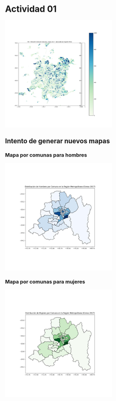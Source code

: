 # Actividad 01
<img src="PoblacionRM_C2017_Perez.jpg" alt="Nuevo Color" width="350">

## Intento de generar nuevos mapas

### Mapa por comunas para hombres
<img src="PoblacionRM_Hombres_C2017_Perez.jpg" alt="Nuevo Color" width="350">

### Mapa por comunas para mujeres
<img src="PoblacionRM_Mujeres_C2017_Perez.jpg" alt="Nuevo Color" width="350">
